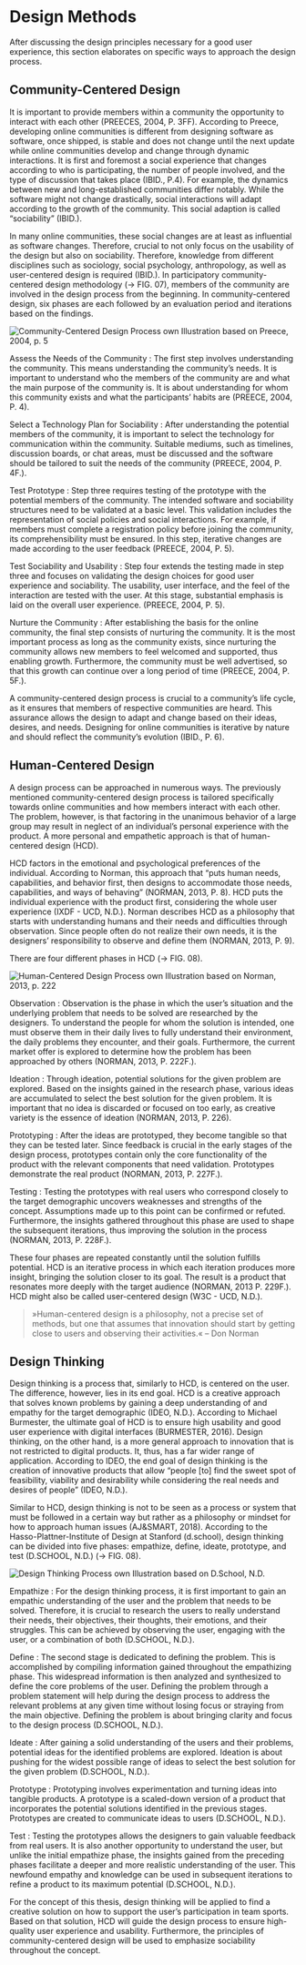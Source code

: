 # Design Methods

After discussing the design principles necessary for a good user experience, this section elaborates on specific ways to approach the design process.

## Community-Centered Design

It is important to provide members within a community the opportunity to interact with each other (PREECES, 2004, P. 3FF). According to Preece, developing online communities is different from designing software as software, once shipped, is stable and does not change until the next update while online communities develop and change through dynamic interactions. It is first and foremost a social experience that changes according to who is participating, the number of people involved, and the type of discussion that takes place (IBID., P.4). For example, the dynamics between new and long-established communities differ notably. While the software might not change drastically, social interactions will adapt according to the growth of the community. This social adaption is called “sociability” (IBID.).

In many online communities, these social changes are at least as influential as software changes. Therefore, crucial to not only focus on the usability of the design but also on sociability. Therefore, knowledge from different disciplines such as sociology, social psychology, anthropology, as well as user-centered design is required (IBID.). In participatory community-centered design methodology (→ FIG. 07), members of the community are involved in the design process from the beginning. In community-centered design, six phases are each followed by an evaluation period and iterations based on the findings.

![Community-Centered Design Process own Illustration based on Preece, 2004, p. 5](../images/community-centered-design.png)

Assess the Needs of the Community
: The first step involves understanding the community. This means understanding the community’s needs. It is important to understand who the members of the community are and what the main purpose of the community is. It is about understanding for whom this community exists and what the participants’ habits are (PREECE, 2004, P. 4).

Select a Technology Plan for Sociability
: After understanding the potential members of the community, it is important to select the technology for communication within the community. Suitable mediums, such as timelines, discussion boards, or chat areas, must be discussed and the software should be tailored to suit the needs of the community (PREECE, 2004, P. 4F.).

Test Prototype
: Step three requires testing of the prototype with the potential members of the community. The intended software and sociability structures need to be validated at a basic level. This validation includes the representation of social policies and social interactions. For example, if members must complete a registration policy before joining the community, its comprehensibility must be ensured. In this step, iterative changes are made according to the user feedback (PREECE, 2004, P. 5).

Test Sociability and Usability
: Step four extends the testing made in step three and focuses on validating the design choices for good user experience and sociability. The usability, user interface, and the feel of the interaction are tested with the user. At this stage, substantial emphasis is laid on the overall user experience. (PREECE, 2004, P. 5).

Nurture the Community
: After establishing the basis for the online community, the final step consists of nurturing the community. It is the most important process as long as the community exists, since nurturing the community allows new members to feel welcomed and supported, thus enabling growth. Furthermore, the community must be well advertised, so that this growth can continue over a long period of time (PREECE, 2004, P. 5F.).

A community-centered design process is crucial to a community’s life cycle, as it ensures that members of respective communities are heard. This assurance allows the design to adapt and change based on their ideas, desires, and needs. Designing for online communities is iterative by nature and should reflect the community’s evolution (IBID., P. 6).


## Human-Centered Design

A design process can be approached in numerous ways. The previously mentioned community-centered design process is tailored specifically towards online communities and how members interact with each other. The problem, however, is that factoring in the unanimous behavior of a large group may result in neglect of an individual’s personal experience with the product. A more personal and empathetic approach is that of human-centered design (HCD).

HCD factors in the emotional and psychological preferences of the individual. According to Norman, this approach that “puts human needs, capabilities, and behavior first, then designs to accommodate those needs, capabilities, and ways of behaving” (NORMAN, 2013, P. 8). HCD puts the individual experience with the product first, considering the whole user experience (IXDF - UCD, N.D.). Norman describes HCD as a philosophy that starts with understanding humans and their needs and difficulties through observation. Since people often do not realize their own needs, it is the designers’ responsibility to observe and define them (NORMAN, 2013, P. 9).

There are four different phases in HCD (→ FIG. 08).

![Human-Centered Design Process own Illustration based on Norman, 2013, p. 222](../images/human-centered-design.png)

Observation
: Observation is the phase in which the user’s situation and the underlying problem that needs to be solved are researched by the designers. To understand the people for whom the solution is intended, one must observe them in their daily lives to fully understand their environment, the daily problems they encounter, and their goals. Furthermore, the current market offer is explored to determine how the problem has been approached by others (NORMAN, 2013, P. 222F.).

Ideation
: Through ideation, potential solutions for the given problem are explored. Based on the insights gained in the research phase, various ideas are accumulated to select the best solution for the given problem. It is important that no idea is discarded or focused on too early, as creative variety is the essence of ideation (NORMAN, 2013, P. 226).

Prototyping
: After the ideas are prototyped, they become tangible so that they can be tested later. Since feedback is crucial in the early stages of the design process, prototypes contain only the core functionality of the product with the relevant components that need validation. Prototypes demonstrate the real product (NORMAN, 2013, P. 227F.).

Testing
: Testing the prototypes with real users who correspond closely to the target demographic uncovers weaknesses and strengths of the concept. Assumptions made up to this point can be confirmed or refuted. Furthermore, the insights gathered throughout this phase are used to shape the subsequent iterations, thus improving the solution in the process (NORMAN, 2013, P. 228F.).

These four phases are repeated constantly until the solution fulfills potential. HCD is an iterative process in which each iteration produces more insight, bringing the solution closer to its goal. The result is a product that resonates more deeply with the target audience (NORMAN, 2013 P. 229F.). HCD might also be called user-centered design (W3C - UCD, N.D.).

> »Human-centered design is a philosophy, not a precise set of methods, but one that assumes that innovation should start by getting close to users and observing their activities.«
> – Don Norman

## Design Thinking

Design thinking is a process that, similarly to HCD, is centered on the user. The difference, however, lies in its end goal. HCD is a creative approach that solves known problems by gaining a deep understanding of and empathy for the target demographic (IDEO, N.D.). According to Michael Burmester, the ultimate goal of HCD is to ensure high usability and good user experience with digital interfaces (BURMESTER, 2016). Design thinking, on the other hand, is a more general approach to innovation that is not restricted to digital products. It, thus, has a far wider range of application. According to IDEO, the end goal of design thinking is the creation of innovative products that allow “people [to] find the sweet spot of feasibility, viability and desirability while considering the real needs and desires of people” (IDEO, N.D.).

Similar to HCD, design thinking is not to be seen as a process or system that must be followed in a certain way but rather as a philosophy or mindset for how to approach human issues (AJ&SMART, 2018). According to the Hasso-Plattner-Institute of Design at Stanford (d.school), design thinking can be divided into five phases: empathize, define, ideate, prototype, and test (D.SCHOOL, N.D.) (→ FIG. 08).

![Design Thinking Process own Illustration based on D.School, N.D.](../images/design-thinking.png)

Empathize
: For the design thinking process, it is first important to gain an empathic understanding of the user and the problem that needs to be solved. Therefore, it is crucial to research the users to really understand their needs, their objectives, their thoughts, their emotions, and their struggles. This can be achieved by observing the user, engaging with the user, or a combination of both (D.SCHOOL, N.D.).

Define
: The second stage is dedicated to defining the problem. This is accomplished by compiling information gained throughout the empathizing phase. This widespread information is then analyzed and synthesized to define the core problems of the user. Defining the problem through a problem statement will help during the design process to address the relevant problems at any given time without losing focus or straying from the main objective. Defining the problem is about bringing clarity and focus to the design process (D.SCHOOL, N.D.).

Ideate
: After gaining a solid understanding of the users and their problems, potential ideas for the identified problems are explored. Ideation is about pushing for the widest possible range of ideas to select the best solution for the given problem (D.SCHOOL, N.D.).

Prototype
: Prototyping involves experimentation and turning ideas into tangible products. A prototype is a scaled-down version of a product that incorporates the potential solutions identified in the previous stages. Prototypes are created to communicate ideas to users (D.SCHOOL, N.D.).

Test
: Testing the prototypes allows the designers to gain valuable feedback from real users. It is also another opportunity to understand the user, but unlike the initial empathize phase, the insights gained from the preceding phases facilitate a deeper and more realistic understanding of the user. This newfound empathy and knowledge can be used in subsequent iterations to refine a product to its maximum potential (D.SCHOOL, N.D.).

For the concept of this thesis, design thinking will be applied to find a creative solution on how to support the user’s participation in team sports. Based on that solution, HCD will guide the design process to ensure high-quality user experience and usability. Furthermore, the principles of community-centered design will be used to emphasize sociability throughout the concept.